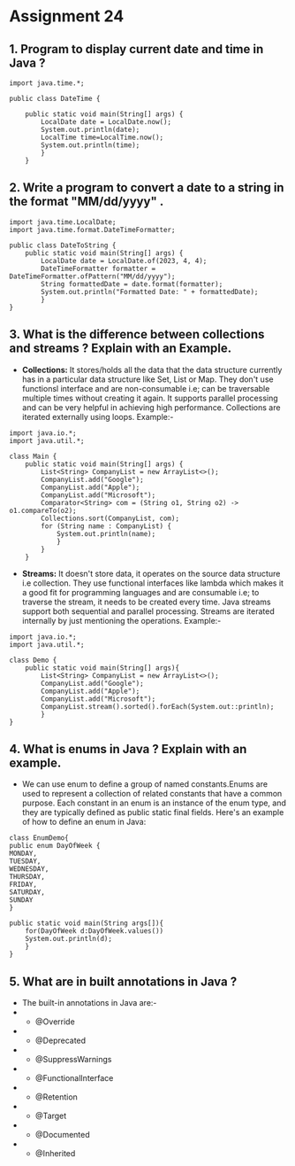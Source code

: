 # Assignment 24

## 1. Program to display current date and time in Java ?

```
import java.time.*;

public class DateTime {

    public static void main(String[] args) {
        LocalDate date = LocalDate.now();
        System.out.println(date);
        LocalTime time=LocalTime.now();
        System.out.println(time);
        }
    }
```

## 2. Write a program to convert a date to a string in the format "MM/dd/yyyy" .

```
import java.time.LocalDate;
import java.time.format.DateTimeFormatter;

public class DateToString {
    public static void main(String[] args) {
        LocalDate date = LocalDate.of(2023, 4, 4);
        DateTimeFormatter formatter = DateTimeFormatter.ofPattern("MM/dd/yyyy");
        String formattedDate = date.format(formatter);
        System.out.println("Formatted Date: " + formattedDate);
        }
}
```

## 3. What is the difference between collections and streams ? Explain with an Example.

- **Collections:** It stores/holds all the data that the data structure currently has in a particular data structure like Set, List or Map. They don't use functionsl interface and are non-consumable i.e; can be traversable multiple times without creating it again. It supports parallel processing and can be very helpful in achieving high performance. Collections are iterated externally using loops. Example:-
```
import java.io.*;
import java.util.*;

class Main {
    public static void main(String[] args) {
        List<String> CompanyList = new ArrayList<>();
        CompanyList.add("Google");
        CompanyList.add("Apple");
        CompanyList.add("Microsoft");
        Comparator<String> com = (String o1, String o2) -> o1.compareTo(o2);
        Collections.sort(CompanyList, com);
        for (String name : CompanyList) {
            System.out.println(name);
            }
        }
    }
```

- **Streams:** It doesn't store data, it operates on the source data structure i.e collection. They use functional interfaces like lambda which makes it a good fit for programming languages and are consumable i.e; to traverse the stream, it needs to be created every time. Java streams support both sequential and parallel processing. Streams are iterated internally by just mentioning the operations. Example:-
```
import java.io.*;
import java.util.*;

class Demo {
    public static void main(String[] args){
        List<String> CompanyList = new ArrayList<>();
        CompanyList.add("Google");
        CompanyList.add("Apple");
        CompanyList.add("Microsoft");
        CompanyList.stream().sorted().forEach(System.out::println);
        }
}
```

## 4. What is enums in Java ? Explain with an example.

- We can use enum to define a group of named constants.Enums are used to represent a collection of related constants that have a common purpose. Each constant in an enum is an instance of the enum type, and they are typically defined as public static final fields. Here's an example of how to define an enum in Java:
```
class EnumDemo{
public enum DayOfWeek {
MONDAY,
TUESDAY,
WEDNESDAY,
THURSDAY,
FRIDAY,
SATURDAY,
SUNDAY
}

public static void main(String args[]){
    for(DayOfWeek d:DayOfWeek.values())
    System.out.println(d);
    }
}
```

## 5. What are in built annotations in Java ?

- The built-in annotations in Java are:-
- - @Override
- - @Deprecated
- - @SuppressWarnings
- - @FunctionalInterface
- - @Retention
- - @Target
- - @Documented
- - @Inherited